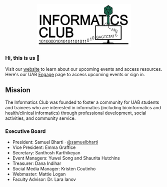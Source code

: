 <p align="center">
  <img width="300" height="auto" src="https://github.com/informaticsclub/.github/blob/main/assets/InformaticsClubAltLogoTransparent.png">
</p>

### Hi, this is us 👋
<p>Visit our <a href="https://informaticsclub.github.io/" target="_blank">website</a> to learn about our upcoming events and access resources. Here's our UAB <a href="https://uab.campuslabs.com/engage/organization/informaticsclub" target="_blank">Engage</a> page to access upcoming events or sign in. </p>

## Mission
The Informatics Club was founded to foster a community for UAB students and trainees who are interested in informatics (including bioinformatics and health/clinical informatics) through professional development, social activities, and community service.

### Executive Board

- President: Samuel Bharti · [@samuelbharti](https://github.com/samuelbharti)
- Vice President: Emma Graffice
- Secretary: Santhosh Karthikeyan
- Event Managers: Yuwei Song and Shaurita Hutchins
- Treasurer: Dana Indihar
- Social Media Manager: Kristen Coutinho
- Webmaster: Mattie Logan
- Faculty Advisor: Dr. Lara Ianov



